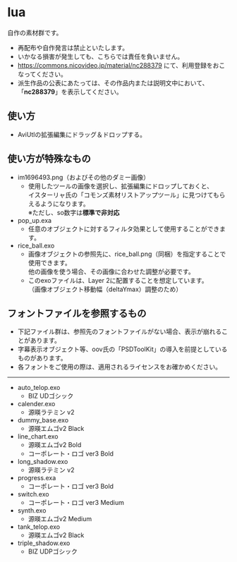 # lua

自作の素材群です。

* 再配布や自作発言は禁止といたします。
* いかなる損害が発生しても、こちらでは責任を負いません。
* <https://commons.nicovideo.jp/material/nc288379> にて、利用登録をおこなってください。
* 派生作品の公表にあたっては、その作品内または説明文中において、「**nc288379**」を表示してください。

## 使い方

* AviUtlの拡張編集にドラッグ＆ドロップする。

## 使い方が特殊なもの

* im1696493.png（およびその他のダミー画像）
  * 使用したツールの画像を選択し、拡張編集にドロップしておくと、  
    イスターリャ氏の「コモンズ素材リストアップツール」に見つけてもらえるようになります。  
    ※ただし、so数字は**標準で非対応**
* pop_up.exa
  * 任意のオブジェクトに対するフィルタ効果として使用することができます。
* rice_ball.exo
  * 画像オブジェクトの参照先に、rice_ball.png（同梱）を指定することで使用できます。  
    他の画像を使う場合、その画像に合わせた調整が必要です。
  * このexoファイルは、Layer 2に配置することを想定しています。  
    （画像オブジェクト移動幅（deltaYmax）調整のため）

## フォントファイルを参照するもの

* 下記ファイル群は、参照先のフォントファイルがない場合、表示が崩れることがあります。
* 字幕表示オブジェクト等、oov氏の「PSDToolKit」の導入を前提としているものがあります。
* 各フォントをご使用の際は、適用されるライセンスをお確かめください。

---

* auto_telop.exo
  * BIZ UDゴシック
* calender.exo
  * 源暎ラテミン v2
* dummy_base.exo
  * 源暎エムゴv2 Black
* line_chart.exo
  * 源暎エムゴv2 Bold
  * コーポレート・ロゴ ver3 Bold
* long_shadow.exo
  * 源暎ラテミン v2
* progress.exa
  * コーポレート・ロゴ ver3 Bold
* switch.exo
  * コーポレート・ロゴ ver3 Medium
* synth.exo
  * 源暎エムゴv2 Medium
* tank_telop.exo
  * 源暎エムゴv2 Black
* triple_shadow.exo
  * BIZ UDPゴシック
